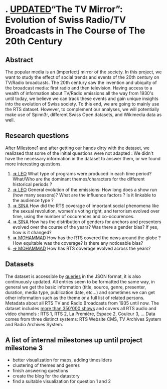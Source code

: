 # . [UPDATED](%20)“The TV Mirror”: Evolution of Swiss Radio/TV Broadcasts in The Course of The 20th Century

## Abstract
The popular media is an (imperfect) mirror of the society. In this project, we want to study the effect of social trends and events of the 20th century on TV/Radio broadcasts. The 20th century saw the invention and ubiquity of the broadcast media: first radio and then television. Having access to a wealth of information about TV/Radio emissions all the way from 1930's until today, we believe we can track these events and gain unique insights into the evolution of Swiss society. To this end, we are going to mainly use the RTS dataset. However, to complement our analyses, we will potentially make use of Spinn3r, different Swiss Open datasets, and Wikimedia data as well.

## Research questions
After Milestone1 and after getting our hands dirty with the dataset, we realizsed that some of the initial questions were not adapted : We didn't have the necessary information in the dataset to answer them, or we found more interesting questions.

1. [=\> LEO](#) What type of programs were produced in each time period? What/Who are the dominant themes/characters for the different historical periods ?
2. [=\> LEO](#) General evolution of the emissions: How long does a show run (how many seasons)? What are the influence factors ? Is it linkable to the audience type ? 
3. [=\> SINA](#) How did the RTS coverage of important social phenomena like the sexual revolution, women's voting right, and terrorism evolved over time, using the number of occurences and co-occurences.
4. [=\> SINA](#) How has the distribution of genders for anchors and presenters evolved over the course of the years? Was there a gender bias? If yes, how is it changed?
5. [=\> MOHAMMAD](#) How has the RTS covered the news around the globe ? How equitable was the coverage? Is there any noticeable bias?
6. [=\> MOHAMMAD](%20) How has RTS coverage evolved across the years?

## Datasets
The dataset is accessible by [queries](https://api.srgssr.ch/rts-archives-public-api/apis/get/archives) in the JSON format, it is also continuously updated. All entries seem to be formatted the same way, in general we get the basic information (title, source, genre, presenter, duration, media type, publication date, etc...) and sometimes we can get other information such as the theme or a full list of related persons. Metadata about all RTS TV and Radio Broadcasts from 1935 until now. The dataset includes [more than 350'000 shows](https://opendata.swiss/en/dataset/rts-tv-and-radio-broadcasts) and covers all RTS audio and video channels : RTS 1, RTS 2, La Première, Espace 2, Couleur 3, … Data comes from three distinct systems: RTS Website CMS, TV Archives System and Radio Archives System.

## A list of internal milestones up until project milestone 3
- better visualization for maps, adding timesliders 
- clustering of themes and genres 
- finish answering questions
- create the blog for the datastory
- find a suitable visualization for question 1 and 2

